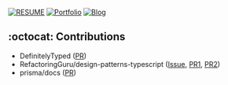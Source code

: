 

[![RESUME](https://img.shields.io/badge/resume-80C4E9)](https://docs.google.com/document/d/1K8y1o5YgmYU2xYdfcOcV2p0v2qi2YL4FidcdU-eorEM/edit?usp=sharing)
[![Portfolio](https://img.shields.io/badge/portfolio-F24E1E?logo=figma&logoColor=white)](https://www.figma.com/deck/njUwTB3tbyg8YV5fStzXYu/portfolio?node-id=0-1&t=Fe9CDYYrf0t7wItK-1)
[![Blog](https://img.shields.io/badge/velog-20C997?logo=velog&logoColor=white)](https://velog.io/@leemhoon00/posts)



## :octocat: Contributions
- DefinitelyTyped ([PR](https://github.com/DefinitelyTyped/DefinitelyTyped/pull/71518))
- RefactoringGuru/design-patterns-typescript ([Issue](https://github.com/RefactoringGuru/design-patterns-typescript/issues/37), [PR1](https://github.com/RefactoringGuru/design-patterns-typescript/pull/38), [PR2](https://github.com/RefactoringGuru/design-patterns-typescript/pull/39))
- prisma/docs ([PR](https://github.com/prisma/docs/pull/5579))
